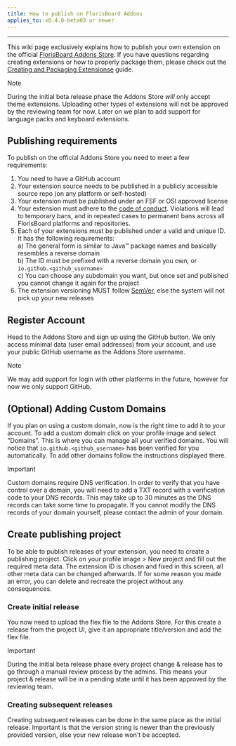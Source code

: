 ```yaml
---
title: How to publish on FlorisBoard Addons
applies_to: v0.4.0-beta03 or newer
---
```


---

This wiki page exclusively explains how to publish your own extension on the official [FlorisBoard Addons Store][store_url]. If you have questions regarding creating extensions or how to properly package them, please check out the [Creating and Packaging Extensionse](https://github.com/florisboard/florisboard/wiki/Creating-and-Packaging-Extensions) guide.

> [!NOTE]
> During the initial beta release phase the Addons Store _will_ only accept theme extensions. Uploading other types of extensions will not be approved by the reviewing team for now. Later on we plan to add support for language packs and keyboard extensions.

## Publishing requirements

To publish on the official Addons Store you need to meet a few requirements:
1) You need to have a GitHub account
2) Your extension source needs to be published in a publicly accessible source repo (on any platform or self-hosted)
3) Your extension must be published under an FSF or OSI approved license
4) Your extension must adhere to the [code of conduct](https://github.com/florisboard/florisboard/blob/master/CODE_OF_CONDUCT.md). Violations will lead to temporary bans, and in repeated cases to permanent bans across all FlorisBoard platforms and repositories.
5) Each of your extensions must be published under a valid and unique ID. It has the following requirements:<br>
   a) The general form is similar to Java™ package names and basically resembles a reverse domain<br>
   b) The ID must be prefixed with a reverse domain you own, or `io.github.<github_username>`<br>
   c) You can choose any subdomain you want, but once set and published you cannot change it again for the project
6) The extension versioning MUST follow [SemVer](https://semver.org/), else the system will not pick up your new releases

## Register Account

Head to the Addons Store and sign up using the GitHub button. We only access minimal data (user email addresses) from your account, and use your public GitHub username as the Addons Store username.

> [!NOTE]
> We may add support for login with other platforms in the future, however for now we only support GitHub.

## (Optional) Adding Custom Domains
If you plan on using a custom domain, now is the right time to add it to your account.
To add a custom domain click on your profile image and select "Domains". This is where you can manage all your verified domains. You will notice that `io.github.<github_username>` has been verified for you automatically.
To add other domains follow the instructions displayed there.

> [!IMPORTANT]
> Custom domains require DNS verification. In order to verify that you have control over a domain, you will need to add a TXT record with a verification code to your DNS records. This may take up to 30 minutes as the DNS records can take some time to propagate. If you cannot modify the DNS records of your domain yourself, please contact the admin of your domain.

## Create publishing project

To be able to publish releases of your extension, you need to create a publishing project. Click on your profile image > New project and fill out the required meta data. The extension ID is chosen and fixed in this screen, all other meta data can be changed afterwards. If for some reason you made an error, you can delete and recreate the project without any consequences.

### Create initial release

You now need to upload the flex file to the Addons Store. For this create a release from the project UI, give it an appropriate title/version and add the flex file.

> [!IMPORTANT]
> During the initial beta release phase every project change & release has to go through a manual review process by the admins. This means your project & release will be in a pending state until it has been approved by the reviewing team.

### Creating subsequent releases

Creating subsequent releases can be done in the same place as the initial release. Important is that the version string is newer than the previously provided version, else your new release won't be accepted.

<table-of-contents />

[store_url]: https://beta.addons.florisboard.org
